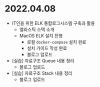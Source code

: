 # 2022.04.08

- IT인을 위한 ELK 통합로그시스템 구축과 활용
	- 엘라스틱 스택 소개
	- MacOS ELK 설치 진행
		- 로컬 `docker-compose` 설치 완료
		- 설치 가이드 작성 완료
		- 블로그 업로드
- [실습] 자료구조 Queue 내용 정리
	- 블로그 업로드
- [실습] 자료구조 Stack 내용 정리
	- 블로그 업로드
